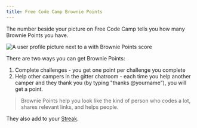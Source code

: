 ```yaml
---
title: Free Code Camp Brownie Points
---
```

The number beside your picture on Free Code Camp tells you how many Brownie Points you have. 

![A user profile picture next to a with Brownie Points score](//discourse-user-assets.s3.amazonaws.com/original/2X/a/aa0c6b56b3b0d4f3acd63212b5e737fdcdd75729.png)

There are two ways you can get Brownie Points:

1.  Complete challenges - you get one point per challenge you complete
2.  Help other campers in the gitter chatroom - each time you help another camper and they thank you (by typing "thanks <span class="mention">@yourname</span>"), you will get a point.

> Brownie Points help you look like the kind of person who codes a lot, shares relevant links, and helps people.

They also add to your <a href='http://forum.freecodecamp.com/t/free-code-camp-streaks/18379' target='_blank' rel='nofollow'>Streak</a>.

